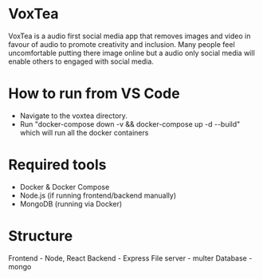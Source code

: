 # VoxTea
VoxTea is a audio first social media app that removes images and video in favour of audio to promote creativity and inclusion.
Many people feel uncomfortable putting there image online but a audio only social media will enable others to engaged with social media.

# How to run from VS Code
 - Navigate to the voxtea directory.
 - Run "docker-compose down -v && docker-compose up -d --build" which will run all the docker containers

# Required tools
- Docker & Docker Compose
- Node.js (if running frontend/backend manually)
- MongoDB (running via Docker)


# Structure
Frontend - Node, React
Backend - Express
File server - multer
Database - mongo
